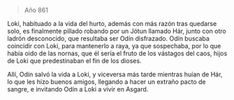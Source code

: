> Año 861

Loki, habituado a la vida del hurto, además con más razón tras quedarse solo, es finalmente pillado robando por un Jötun llamado Hár, junto con otro ladrón desconocido, que resultaba ser Odín disfrazado. Odín buscaba coincidir con Loki, para mantenerlo a raya, ya que sospechaba, por lo que había oido de las nornas, que él sería el fruto de los vástagos del caos, hijos de Loki que predestinaban el fin de los dioses.

Allí, Odín salvó la vida a Loki, y viceversa más tarde mientras huían de Hár, lo que les hizo buenos amigos, llegando a hacer un extraño pacto de sangre, e invitando Odín a Loki a vivir en Asgard.